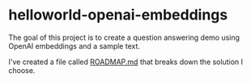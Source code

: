 # helloworld-openai-embeddings

The goal of this project is to create a question answering demo using OpenAI embeddings and a sample text.

I've created a file called [ROADMAP.md](./ROADMAP.md) that breaks down the solution I choose.
